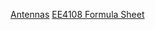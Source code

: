 [Antennas](https://zhaoxin-hu.github.io/ECE222A/Notes/Antennas.html)
[EE4108 Formula Sheet](https://zhaoxin-hu.github.io/ECE222A/Notes/EE_4108_Formula_Sheet.pdf)
